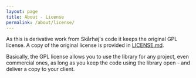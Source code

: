 ```yaml
---
layout: page
title: About - License
permalink: /about/license/
---
```


As this is derivative work from Skårhøj's code it keeps the original GPL license. A copy of the original license is provided in [LICENSE.md][license-md].

Basically, the GPL license allows you to use the library for any project, even commercial ones, as long as you keep the code using the library open - and deliver a copy to your client.


[license-md]: https://github.com/clvLabs/PyATEMMax/blob/master/LICENSE.md
